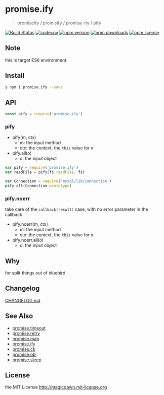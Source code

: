 <!-- template for package readme -->

# promise.ify

> promiseify / promisify / promise-ify / pify

[![Build Status](https://img.shields.io/travis/magicdawn/promise.x.svg?style=flat-square)](https://travis-ci.org/magicdawn/promise.x)
[![codecov](https://codecov.io/gh/magicdawn/promise.x/branch/master/graph/badge.svg?flag=pify)](https://codecov.io/gh/magicdawn/promise.x)
[![npm version](https://img.shields.io/npm/v/promise.ify.svg?style=flat-square)](https://www.npmjs.com/package/promise.ify)
[![npm downloads](https://img.shields.io/npm/dm/promise.ify.svg?style=flat-square)](https://www.npmjs.com/package/promise.ify)
[![npm license](https://img.shields.io/npm/l/promise.ify.svg?style=flat-square)](http://magicdawn.mit-license.org)

## Note

this is target ES6 environment.

## Install

```sh
$ npm i promise.ify --save
```

## API

```js
const pify = require('promise.ify')
```

### pify

- pify(m, ctx)
  - m: the input method
  - ctx: the context, the `this` value for `m`
- pify.all(o)
  - o: the input object

```js
var pify = require('promise.ify')
var readFile = pify(fs.readFile, fs)

var Connection = require('mysql/lib/Connection')
pify.all(Connection.prototype)
```

### pify.noerr

take care of the `callback(result)` case, with no error parameter in the callback

- pify.noerr(m, ctx)
  - m: the input method
  - ctx: the context, the `this` value for `m`
- pify.noerr.all(o)
  - o: the input object

## Why

for split things out of bluebird

## Changelog

[CHANGELOG.md](CHANGELOG.md)

## See Also

- [promise.timeout](https://github.com/magicdawn/promise.x/blob/master/promise.timeout)
- [promise.retry](https://github.com/magicdawn/promise.x/blob/master/promise.retry)
- [promise.map](https://github.com/magicdawn/promise.x/blob/master/promise.map)
- [promise.ify](https://github.com/magicdawn/promise.x/blob/master/promise.ify)
- [promise.cb](https://github.com/magicdawn/promise.x/blob/master/promise.cb)
- [promise.obj](https://github.com/magicdawn/promise.x/blob/master/promise.obj)
- [promise.sleep](https://github.com/magicdawn/promise.x/blob/master/promise.sleep)

## License

the MIT License http://magicdawn.mit-license.org
